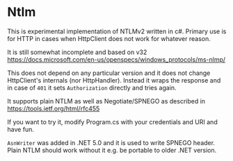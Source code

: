 # Ntlm
This is experimental implementation of NTLMv2 written in c#.
Primary use is for HTTP in cases when HttpClient does not work for whatever reason. 

It is still somewhat incomplete and based on v32 https://docs.microsoft.com/en-us/openspecs/windows_protocols/ms-nlmp/

This does not depend on any particular version and it does not change HttpClient's internals (nor HttpHandler).
Instead it wraps the response and in case of `401` it sets `Authorization` directly and tries again.

It supports plain NTLM as well as Negotiate/SPNEGO as described in https://tools.ietf.org/html/rfc455

If you want to try it, modify Program.cs with your credentials and URI and have fun.

`AsnWriter` was added in .NET 5.0 and it is used to write SPNEGO header. Plain NTLM should work without it e.g. be portable to older .NET version. 

